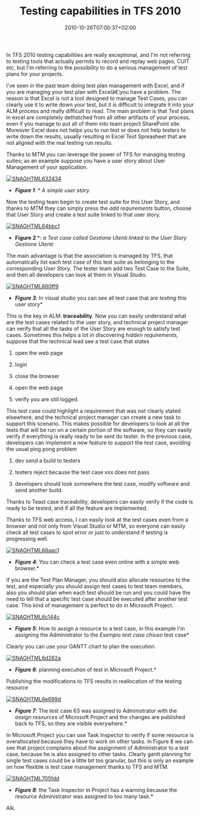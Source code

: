 ﻿---
title: "Testing capabilities in TFS 2010"
description: ""
date: 2010-10-26T07:00:37+02:00
draft: false
tags: [Microsoft Test Manager,Testing]
categories: [Testing]
---
In TFS 2010 testing capabilities are really exceptional, and I'm not referring to testing tools that actually permits to record and replay web pages, CUIT etc, but I'm referring to the possibility to do a serious management of test plans for your projects.

I've seen in the past team doing test plan management with Excel, and if you are managing your test plan with Excelâ€¦you have a problem. The reason is that Excel is not a tool designed to manage Test Cases, you can clearly use it to write down your test, but it is difficult to integrate it into your ALM process and really difficult to read. The main problem is that Test plans in excel are completely dethatched from all other artifacts of your process, even if you manage to put all of them into team project SharePoint site. Moreover Excel does not helps you to run test or does not help testers to write down the results, usually resulting in Excel Test Spreasheet that are not aligned with the real testing run results.

Thanks to MTM you can leverage the power of TFS for managing testing suites; as an example suppose you have a user story about User Management of your application.

[![SNAGHTML632434](https://www.codewrecks.com/blog/wp-content/uploads/2010/10/SNAGHTML632434_thumb.png "SNAGHTML632434")](https://www.codewrecks.com/blog/wp-content/uploads/2010/10/SNAGHTML632434.png)

* ***Figure 1***: * *A simple user story.*

Now the testing team begin to create test suite for this User Story, and thanks to MTM they can simply press the *add requirements* button, choose that User Story and create a test suite linked to that user story.

[![SNAGHTML64bbc1](https://www.codewrecks.com/blog/wp-content/uploads/2010/10/SNAGHTML64bbc1_thumb.png "SNAGHTML64bbc1")](https://www.codewrecks.com/blog/wp-content/uploads/2010/10/SNAGHTML64bbc1.png)

* **Figure 2** *: *a Test case called *Gestione Utenti* linked to the User Story *Gestione Utenti**

The main advantage is that the association is managed by TFS, that automatically list each test case of this test suite as belonging to the corresponding User Story. The tester team add two Test Case to the Suite, and then all developers can look at them in Visual Studio.

[![SNAGHTML660ff9](https://www.codewrecks.com/blog/wp-content/uploads/2010/10/SNAGHTML660ff9_thumb.png "SNAGHTML660ff9")](https://www.codewrecks.com/blog/wp-content/uploads/2010/10/SNAGHTML660ff9.png)

* ***Figure 3***: In visual studio you can see all test case that are *testing* this user story*

This is the key in ALM:  **traceability**. Now you can easily understand what are the test cases related to the user story, and technical project manager can verify that all the tasks of the User Story are enough to satisfy test cases. Sometimes this helps a lot in discovering *hidden requirements*, suppose that the technical lead see a test case that states

1) open the web page

2) login

3) close the browser

4) open the web page

5) verify you are still logged.

This test case could highlight a requirement that was not clearly stated elsewhere, and the technical project manager can create a new task to support this scenario. This makes possible for developers to look at all the tests that will be run on a certain portion of the software, so they can easily verify if everything is really ready to be sent do tester. In the previous case, developers can implement a new feature to support the test case, avoiding the usual ping pong problem

1) dev send a build to testers

2) testers reject because the test case xxx does not pass

3) developers should look somewhere the test case, modify software and send another build.

Thanks to Teast case traceability, developers can easily verify if the code is ready to be tested, and if all the feature are implemented.

Thanks to TFS web access, I can easily look at the test cases even from a browser and not only from Visual Studio or MTM, so everyone can easily check all test cases to spot error or just to understand if testing is progressing well.

[![SNAGHTML68aac1](https://www.codewrecks.com/blog/wp-content/uploads/2010/10/SNAGHTML68aac1_thumb.png "SNAGHTML68aac1")](https://www.codewrecks.com/blog/wp-content/uploads/2010/10/SNAGHTML68aac1.png)

* ***Figure 4***: You can check a test case even online with a simple web browser.*

If you are the Test Plan Manager, you should also allocate resources to the test, and especially you should assign test cases to test team members, also you should plan when each test should be run and you could have the need to tell that a specific test case should be executed after another test case. This kind of management is perfect to do in Microsoft Project.

[![SNAGHTML6c144c](https://www.codewrecks.com/blog/wp-content/uploads/2010/10/SNAGHTML6c144c_thumb.png "SNAGHTML6c144c")](https://www.codewrecks.com/blog/wp-content/uploads/2010/10/SNAGHTML6c144c.png)

* ***Figure 5***: How to assign a resource to a test case, in this example I'm assigning the Administrator to the *Esempio test case chiuso* test case*

Clearly you can use your GANTT chart to plan the execution.

[![SNAGHTML6d282a](https://www.codewrecks.com/blog/wp-content/uploads/2010/10/SNAGHTML6d282a_thumb.png "SNAGHTML6d282a")](https://www.codewrecks.com/blog/wp-content/uploads/2010/10/SNAGHTML6d282a.png)

* ***Figure 6***: planning execution of test in Microsoft Project.*

Publishing the modifications to TFS results in reallocation of the testing resource

[![SNAGHTML6e699d](https://www.codewrecks.com/blog/wp-content/uploads/2010/10/SNAGHTML6e699d_thumb.png "SNAGHTML6e699d")](https://www.codewrecks.com/blog/wp-content/uploads/2010/10/SNAGHTML6e699d.png)

* ***Figure 7***: The test case 63 was assigned to Administrator with the *assign resources* of Microsoft Project and the changes are published back to TFS, so they are visible everywhere.*

In Microsoft Project you can use Task Inspector to verify if some resource is overallocated because they have to work on other tasks. In Figure 8 we can see that project complains about the assignment of Administrator to a test case, because he is also assigned to other tasks. Clearly gantt planning for single test cases could be a little bit too granular, but this is only an example on how flexible is test case management thanks to TFS and MTM.

[![SNAGHTML705fdd](https://www.codewrecks.com/blog/wp-content/uploads/2010/10/SNAGHTML705fdd_thumb.png "SNAGHTML705fdd")](https://www.codewrecks.com/blog/wp-content/uploads/2010/10/SNAGHTML705fdd.png)

* ***Figure 8***: the Task Inspector in Project has a warning because the resource Administrator was assigned to too many task.*

Alk.
